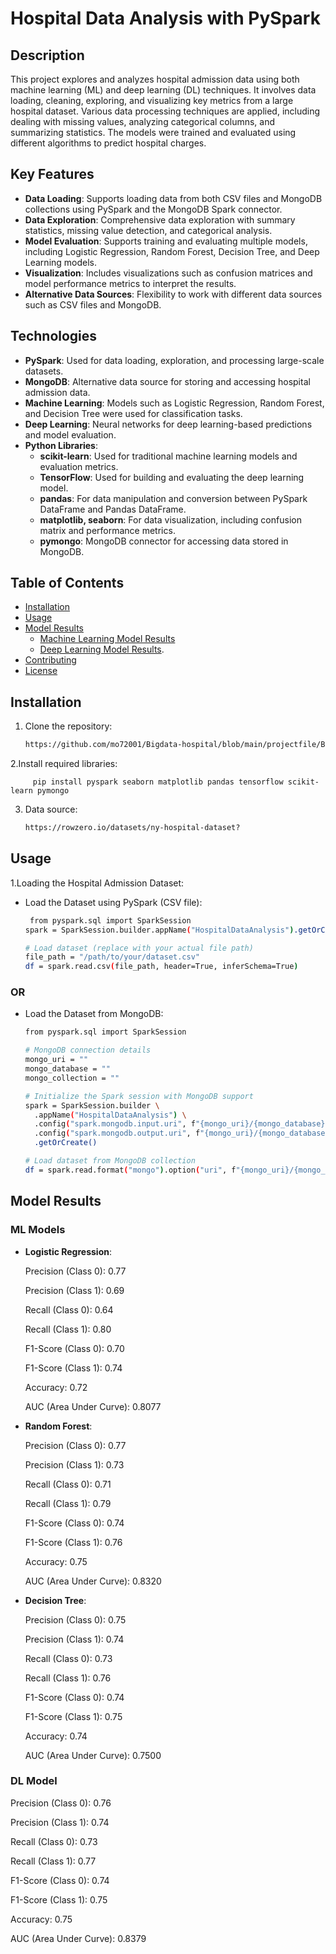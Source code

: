 # Hospital Data Analysis with PySpark


## Description
This project explores and analyzes hospital admission data using both machine learning (ML) and deep learning (DL) techniques. It involves data loading, cleaning, exploring, and visualizing key metrics from a large hospital dataset. Various data processing techniques are applied, including dealing with missing values, analyzing categorical columns, and summarizing statistics. The models were trained and evaluated using different algorithms to predict hospital charges.

## Key Features
- **Data Loading**: Supports loading data from both CSV files and MongoDB collections using PySpark and the MongoDB Spark connector.
- **Data Exploration**: Comprehensive data exploration with summary statistics, missing value detection, and categorical analysis.
- **Model Evaluation**: Supports training and evaluating multiple models, including Logistic Regression, Random Forest, Decision Tree, and Deep Learning models.
- **Visualization**: Includes visualizations such as confusion matrices and model performance metrics to interpret the results.
- **Alternative Data Sources**: Flexibility to work with different data sources such as CSV files and MongoDB.

## Technologies
- **PySpark**: Used for data loading, exploration, and processing large-scale datasets.
- **MongoDB**: Alternative data source for storing and accessing hospital admission data.
- **Machine Learning**: Models such as Logistic Regression, Random Forest, and Decision Tree were used for classification tasks.
- **Deep Learning**: Neural networks for deep learning-based predictions and model evaluation.
- **Python Libraries**:
  - **scikit-learn**: Used for traditional machine learning models and evaluation metrics.
  - **TensorFlow**: Used for building and evaluating the deep learning model.
  - **pandas**: For data manipulation and conversion between PySpark DataFrame and Pandas DataFrame.
  - **matplotlib, seaborn**: For data visualization, including confusion matrix and performance metrics.
  - **pymongo**: MongoDB connector for accessing data stored in MongoDB.
  

## Table of Contents
- [Installation](#installation)
- [Usage](#usage)
- [Model Results](#model-results)
  - [Machine Learning Model Results](#machine-learning-model-results)
  - [Deep Learning Model Results](#deep-learning-model-results).
- [Contributing](#contributing)
- [License](#license)

## Installation
1. Clone the repository:
      ```bash
      https://github.com/mo72001/Bigdata-hospital/blob/main/projectfile/Big_data_Hospital_by_pyspark.ipynb

2.Install required libraries:
         
         pip install pyspark seaborn matplotlib pandas tensorflow scikit-learn pymongo

3. Data source:
     ```bash
     https://rowzero.io/datasets/ny-hospital-dataset?


## Usage
1.Loading the Hospital Admission Dataset:

- Load the Dataset using PySpark (CSV file):
  ```bash
   from pyspark.sql import SparkSession
  spark = SparkSession.builder.appName("HospitalDataAnalysis").getOrCreate()

  # Load dataset (replace with your actual file path)
  file_path = "/path/to/your/dataset.csv"
  df = spark.read.csv(file_path, header=True, inferSchema=True)

  
### OR
- Load the Dataset from MongoDB:
  ```bash
  from pyspark.sql import SparkSession

  # MongoDB connection details
  mongo_uri = ""
  mongo_database = ""
  mongo_collection = ""

  # Initialize the Spark session with MongoDB support
  spark = SparkSession.builder \
    .appName("HospitalDataAnalysis") \
    .config("spark.mongodb.input.uri", f"{mongo_uri}/{mongo_database}.{mongo_collection}") \
    .config("spark.mongodb.output.uri", f"{mongo_uri}/{mongo_database}.{mongo_collection}") \
    .getOrCreate()

  # Load dataset from MongoDB collection
  df = spark.read.format("mongo").option("uri", f"{mongo_uri}/{mongo_database}.{mongo_collection}").load()


## Model Results

### ML Models
- **Logistic Regression**:

  Precision (Class 0): 0.77

  Precision (Class 1): 0.69

  Recall (Class 0): 0.64

  Recall (Class 1): 0.80

  F1-Score (Class 0): 0.70

  F1-Score (Class 1): 0.74

  Accuracy: 0.72

  AUC (Area Under Curve): 0.8077


- **Random Forest**:

  Precision (Class 0): 0.77

  Precision (Class 1): 0.73

  Recall (Class 0): 0.71

  Recall (Class 1): 0.79

  F1-Score (Class 0): 0.74

  F1-Score (Class 1): 0.76

  Accuracy: 0.75

  AUC (Area Under Curve): 0.8320


- **Decision Tree**:


  Precision (Class 0): 0.75

  Precision (Class 1): 0.74

  Recall (Class 0): 0.73

  Recall (Class 1): 0.76

  F1-Score (Class 0): 0.74

  F1-Score (Class 1): 0.75

  Accuracy: 0.74

  AUC (Area Under Curve): 0.7500



### DL Model

  Precision (Class 0): 0.76

  Precision (Class 1): 0.74

  Recall (Class 0): 0.73

  Recall (Class 1): 0.77

  F1-Score (Class 0): 0.74

  F1-Score (Class 1): 0.75

  Accuracy: 0.75

  AUC (Area Under Curve): 0.8379

